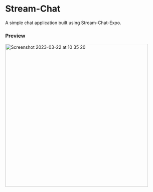 # Stream-Chat

A simple chat application built using Stream-Chat-Expo.

### Preview

<img width="455" alt="Screenshot 2023-03-22 at 10 35 20" src="https://user-images.githubusercontent.com/22290070/226836160-89bb4304-34b8-4726-b4c4-31520b09284a.png">

